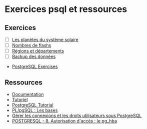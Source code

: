 # Exercices psql et ressources

## Exercices

- [ ] [Les planètes du système solaire](./01-Planets/)
- [ ] [Nombres de flashs](./02-Radars/)
- [ ] [Régions et départements](./03-ZIP-codes/)
- [ ] [Backup des données](./04-Backup/)

- [PostgreSQL Exercises](https://pgexercises.com/questions/basic/)

## Ressources

- [Documentation](https://docs.postgresql.fr/16/)
- [Tutoriel](https://docs.postgresql.fr/15/tutorial.html)
- [PostgreSQL Tutorial](https://www.postgresqltutorial.com/)
- [PL/pgSQL : Les bases](https://public.dalibo.com/exports/formation/manuels/modules/p1/p1.handout.html)
- [Gérer les connexions et les droits utilisateurs sous PostgreSQL](https://librecours.net/module/picasoft/run/pg01/index.xhtml)
- [POSTGRESQL - 8. Autorisation d'accès : le pg_hba](https://youtu.be/gBQ_deUzs28?si=_GoZDq-IYZJ5e2Ot)

